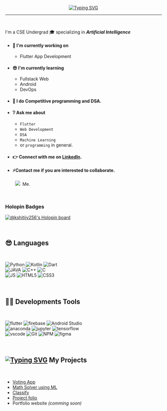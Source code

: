 <p align="center"><a href="https://git.io/typing-svg"><img src="https://readme-typing-svg.herokuapp.com?font=segoe+ui&size=40&pause=30000&color=4095FF&background=FFFFFF00&center=true&width=600&height=60&lines=Hi%2C%F0%9F%91%8B++I'm+Kshitij+Verma" alt="Typing SVG" /></a></p>  
<hr>

<br>

I'm a CSE Undergrad 🎓 specializing in **_Artificial Intelligence_**
- #### 📱 I'm currently working on 
    - Flutter App Development
    
    
- #### 😎 I'm currently learning 
    - Fullstack Web
    - Android
    - DevOps
    
    
- #### 💎 I do **Competitive programming** and **DSA**.


- #### ❔ Ask me about 
    - `Flutter`
    - `Web Development`
    - `DSA`
    - `Machine Learning`
    - or `programming` in general. 
    
    
- #### 👉 Connect with me on [LinkedIn](https://www.linkedin.com/in/kshitijv256/).  
- #### ⚡Contact me if you are interested to collaborate. 


<p>&nbsp;&nbsp;&nbsp;&nbsp;&nbsp;&nbsp;&nbsp;&nbsp;<a href="mailto:kshitijv250@gmail.com?subject=Hello%20Kshitij,%20From%20Github"><img src="https://img.shields.io/badge/gmail-%23D14836.svg?&style=flat&logo=gmail&logoColor=white" /></a>&nbsp;&nbsp;Me.</p>
<br>

### Holopin Badges

[![@kshitijv256's Holopin board](https://holopin.me/kshitijv256)](https://holopin.io/@kshitijv256)

<br>

## 😎 Languages
<br>  


 
![Python](https://img.shields.io/badge/-Python-yellow?style=flat&logo=Python)
![Kotlin](https://img.shields.io/badge/-Kotlin-grey?style=flat&logo=kotlin)
![Dart](https://img.shields.io/badge/-Dart-blue?style=flat&logo=Dart)  
![JAVA](https://img.shields.io/badge/-JAVA-orange?style=flat&logo=java)
![C++](https://img.shields.io/badge/-C++-red?style=flat&logo=cplusplus)
![C](https://img.shields.io/badge/-C-ff69b4?style=flat&logo=c)  
![JS](https://img.shields.io/badge/-JavaScript-grey?style=flat&logo=javascript)
![HTML5](https://img.shields.io/badge/-HTML5-E34F26?style=flat-square&logo=html5&logoColor=white)
![CSS3](https://img.shields.io/badge/-CSS-yellow?style=flat&logo=css3)  
<br><br>  

## 🧑‍💻 Developments Tools
<br>  


![flutter](https://img.shields.io/badge/-Flutter-skyblue?style=flat&logo=flutter)
![firebase](https://img.shields.io/badge/-Firebase-grey?style=flat&logo=firebase)
![Android Studio](https://img.shields.io/badge/-Android_Studio-grey?style=flat&logo=androidstudio)  
![anaconda](https://img.shields.io/badge/-Anaconda-brightgreeen?style=flat&logo=anaconda&logoColor=black)
![jupyter](https://img.shields.io/badge/-Jupyter-orange?style=flat&logo=jupyter&logoColor=white)
![tensorflow](https://img.shields.io/badge/-Tensorflow-grey?style=flat&logo=tensorflow&logoColor=white)  
![vscode](https://img.shields.io/badge/-VS_code-blue?style=flat&logo=visualstudiocode)
![Git](https://img.shields.io/badge/-Git-grey?style=flat&logo=git)
![NPM](https://img.shields.io/badge/-npm-grey?style=flat&logo=npm)
![figma](https://img.shields.io/badge/-Figma-ff69b4?style=flat&logo=figma)  
<br><br>  


 ## [![Typing SVG](https://readme-typing-svg.herokuapp.com?font=open+sans&duration=200&pause=200&center=true&vCenter=true&width=30&height=20&lines=%E2%9C%A8)](https://git.io/typing-svg) My Projects  
 <br>  
  
 - [Voting App](https://github.com/kshitijv256/Voting-App)
 - [Math Solver using ML](https://github.com/kshitijv256/Maths-Solver-using-ML)
 - [Classify](https://github.com/kshitijv256/classify)
 - [Project folio](https://github.com/kshitijv256/project_folio)  
 - Portfolio website *(comming soon)*

<br><br>

<!---
## 📊 Some Stats
<br>
<img src="https://github-readme-stats.vercel.app/api?username=kshitijv256&show_icons=true&locale=en" alt="Kshitij Verma">
<br>
<img src="https://github-readme-stats.vercel.app/api/top-langs?username=kshitijv256&show_icons=true&locale=en&layout=compact" alt="Kshitij Verma" />
<br><br>
--->


<!---
kshitijv256/kshitijv256 is a ✨ special ✨ repository because its `README.md` (this file) appears on your GitHub profile.
You can click the Preview link to take a look at your changes.
--->
